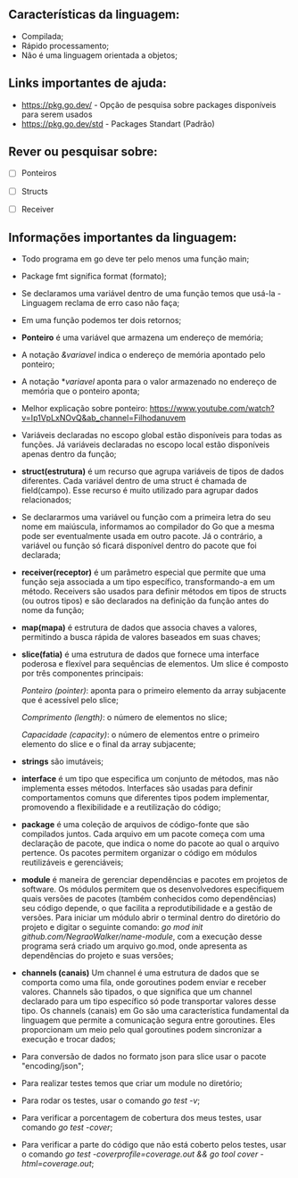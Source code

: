 ## Características da linguagem:
* Compilada;
* Rápido processamento;
* Não é uma linguagem orientada a objetos;

## Links importantes de ajuda:
* https://pkg.go.dev/ - Opção de pesquisa sobre packages disponíveis para serem usados
* https://pkg.go.dev/std - Packages Standart (Padrão)

## Rever ou pesquisar sobre:
- [ ] Ponteiros
- [ ] Structs
- [ ] Receiver



## Informações importantes da linguagem:
* Todo programa em go deve ter pelo menos uma função main;
* Package fmt significa format (formato);
* Se declaramos uma variável dentro de uma função temos que usá-la - Linguagem reclama de erro caso não faça;
* Em uma função podemos ter dois retornos;
* **Ponteiro** é uma variável que armazena um endereço de memória;
* A notação *&variavel* indica o endereço de memória apontado pelo ponteiro;
* A notação **variavel* aponta para o valor armazenado no endereço de memória que o ponteiro aponta;
* Melhor explicação sobre ponteiro: https://www.youtube.com/watch?v=Ip1VpLxNOvQ&ab_channel=Filhodanuvem
* Variáveis declaradas no escopo global estão disponíveis para todas as funções. Já variáveis declaradas no escopo local estão disponíveis apenas dentro da função;
* **struct(estrutura)** é um recurso que agrupa variáveis de tipos de dados diferentes. Cada variável dentro de uma struct é chamada de field(campo). Esse recurso é muito utilizado para agrupar dados relacionados;
* Se declararmos uma variável ou função com a primeira letra do seu nome em maiúscula, informamos ao compilador do Go que a mesma pode ser eventualmente usada em outro pacote. Já o contrário, a variável ou função só ficará disponível dentro do pacote que foi declarada;
* **receiver(receptor)** é um parâmetro especial que permite que uma função seja associada a um tipo específico, transformando-a em um método. Receivers são usados para definir métodos em tipos de structs (ou outros tipos) e são declarados na definição da função antes do nome da função;
* **map(mapa)** é estrutura de dados que associa chaves a valores, permitindo a busca rápida de valores baseados em suas chaves;
* **slice(fatia)** é uma estrutura de dados que fornece uma interface poderosa e flexível para sequências de elementos. Um slice é composto por três componentes principais:
    
    *Ponteiro (pointer)*: aponta para o primeiro elemento da array subjacente que é acessível pelo slice;

    *Comprimento (length)*: o número de elementos no slice;

    *Capacidade (capacity)*: o número de elementos entre o primeiro elemento do slice e o final da array subjacente;
* **strings** são imutáveis;
* **interface** é um tipo que especifica um conjunto de métodos, mas não implementa esses métodos. Interfaces são usadas para definir comportamentos comuns que diferentes tipos podem implementar, promovendo a flexibilidade e a reutilização do código;
* **package** é uma coleção de arquivos de código-fonte que são compilados juntos. Cada arquivo em um pacote começa com uma declaração de pacote, que indica o nome do pacote ao qual o arquivo pertence. Os pacotes permitem organizar o código em módulos reutilizáveis e gerenciáveis;
* **module** é maneira de gerenciar dependências e pacotes em projetos de software. Os módulos permitem que os desenvolvedores especifiquem quais versões de pacotes (também conhecidos como dependências) seu código depende, o que facilita a reprodutibilidade e a gestão de versões. Para iniciar um módulo abrir o terminal dentro do diretório do projeto e digitar o seguinte comando: 
*go mod init github.com/NegraoWalker/name-module*, com a execução desse programa será criado um arquivo go.mod, onde apresenta as dependências do projeto e suas versões;
* **channels (canais)** Um channel é uma estrutura de dados que se comporta como uma fila, onde goroutines podem enviar e receber valores. Channels são tipados, o que significa que um channel declarado para um tipo específico só pode transportar valores desse tipo. Os channels (canais) em Go são uma característica fundamental da linguagem que permite a comunicação segura entre goroutines. Eles proporcionam um meio pelo qual goroutines podem sincronizar a execução e trocar dados;
* Para conversão de dados no formato json para slice usar o pacote "encoding/json";
* Para realizar testes temos que criar um module no diretório;
* Para rodar os testes, usar o comando *go test -v*;
* Para verificar a porcentagem de cobertura dos meus testes, usar comando  *go test -cover*;
* Para verificar a parte do código que não está coberto pelos testes, usar o comando *go test -coverprofile=coverage.out && go tool cover -html=coverage.out*;

